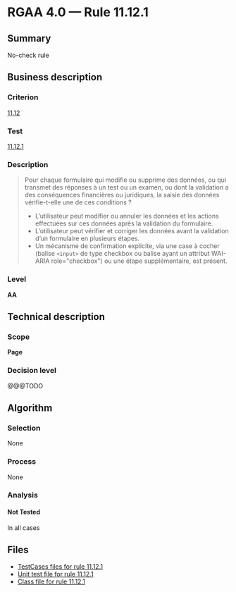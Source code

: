 # RGAA 4.0 — Rule 11.12.1

## Summary

No-check rule

## Business description

### Criterion

[11.12](https://www.numerique.gouv.fr/publications/rgaa-accessibilite/methode/criteres/#crit-11-12)

### Test

[11.12.1](https://www.numerique.gouv.fr/publications/rgaa-accessibilite/methode/criteres/#test-11-12-1)

### Description

> Pour chaque formulaire qui modifie ou supprime des données, ou qui transmet des réponses à un test ou un examen, ou dont la validation a des conséquences financières ou juridiques, la saisie des données vérifie-t-elle une de ces conditions ?
> 
> * L’utilisateur peut modifier ou annuler les données et les actions effectuées sur ces données après la validation du formulaire.
> * L’utilisateur peut vérifier et corriger les données avant la validation d’un formulaire en plusieurs étapes.
> * Un mécanisme de confirmation explicite, via une case à cocher (balise `<input>` de type checkbox ou balise ayant un attribut WAI-ARIA role="checkbox") ou une étape supplémentaire, est présent.

### Level

**AA**


## Technical description

### Scope

**Page**

### Decision level

@@@TODO


## Algorithm

### Selection

None

### Process

None

### Analysis

#### Not Tested

In all cases


## Files

- [TestCases files for rule 11.12.1](https://gitlab.com/asqatasun/Asqatasun/-/tree/v5/rules/rules-rgaa4.0/src/test/resources/testcases/rgaa40/Rgaa40Rule111201/)
- [Unit test file for rule 11.12.1](https://gitlab.com/asqatasun/Asqatasun/-/blob/v5/rules/rules-rgaa4.0/src/test/java/org/asqatasun/rules/rgaa40/Rgaa40Rule111201Test.java)
- [Class file for rule 11.12.1](https://gitlab.com/asqatasun/Asqatasun/-/blob/v5/rules/rules-rgaa4.0/src/main/java/org/asqatasun/rules/rgaa40/Rgaa40Rule111201.java)


